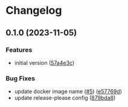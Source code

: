 # Changelog

## 0.1.0 (2023-11-05)


### Features

* initial version ([57a4e3c](https://github.com/mikesmitty/docker-rtlamr-collect/commit/57a4e3c5813bba3e9b73b418e35e3d1973afbb7f))


### Bug Fixes

* update docker image name ([#5](https://github.com/mikesmitty/docker-rtlamr-collect/issues/5)) ([e57769d](https://github.com/mikesmitty/docker-rtlamr-collect/commit/e57769db9c07ba7e1060b82bba85dbbc668fb2aa))
* update release-please config ([879bda8](https://github.com/mikesmitty/docker-rtlamr-collect/commit/879bda8dcf93276b5cb97c89bb32bd92b609fa57))
